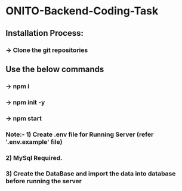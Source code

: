 # ONITO-Backend-Coding-Task

## Installation Process:
### -> Clone the git repositories
## Use the below commands 
### -> npm i
### -> npm init -y
### -> npm start

### Note:- 1) Create .env file for Running Server (refer '.env.example' file)
###        2) MySql Required.
###        3) Create the DataBase and import the data into database before running the server
